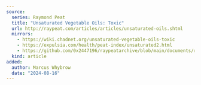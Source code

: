 ```yaml
---
source:
  series: Raymond Peat
  title: "Unsaturated Vegetable Oils: Toxic"
  url: http://raypeat.com/articles/articles/unsaturated-oils.shtml
  mirrors:
    - https://wiki.chadnet.org/unsaturated-vegetable-oils-toxic
    - https://expulsia.com/health/peat-index/unsaturated2.html
    - https://github.com/0x2447196/raypeatarchive/blob/main/documents/raypeat.com/unsaturated-oils.md
  kind: article 
added:
  author: Marcus Whybrow
  date: "2024-08-16"
---
```

